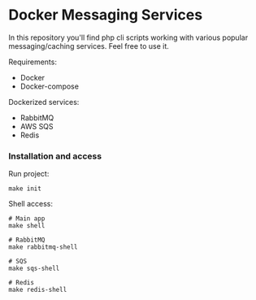 # Docker Messaging Services

In this repository you'll find php cli scripts working with various popular messaging/caching services.
Feel free to use it.

Requirements:
* Docker
* Docker-compose

Dockerized services:
* RabbitMQ
* AWS SQS
* Redis

### Installation and access

Run project:
```
make init
```

Shell access:
```
# Main app
make shell

# RabbitMQ
make rabbitmq-shell

# SQS
make sqs-shell

# Redis
make redis-shell
```
